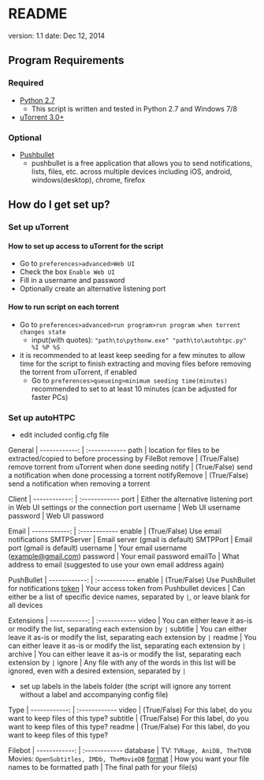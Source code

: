 # README

version: 1.1
date: Dec 12, 2014

## Program Requirements
### Required
* [Python 2.7](https://www.python.org/download/releases/2.7.8/)
	* This script is written and tested in Python 2.7 and Windows 7/8
* [uTorrent 3.0+](http://www.utorrent.com/downloads/complete/os/win/track/stable)
### Optional
* [Pushbullet](https://www.pushbullet.com/)
	* pushbullet is a free application that allows you to send notifications, lists, files, etc. 
	across multiple devices including iOS, android, windows(desktop), chrome, firefox

## How do I get set up?

### Set up uTorrent
#### How to set up access to uTorrent for the script
* Go to `preferences>advanced>Web UI`
* Check the box `Enable Web UI`
* Fill in a username and password
* Optionally create an alternative listening port
#### How to run script on each torrent
* Go to `preferences>advanced>run program>run program when torrent changes state`
	* input(with quotes):
	`"path\to\pythonw.exe" "path\to\autohtpc.py" %I %P %S`
* it is recommended to at least keep seeding for a few minutes to allow time for 
  the script to finish extracting and moving files before removing the torrent
  from uTorrent, if enabled
	* Go to `preferences>queueing>minimum seeding time(minutes)`
	recommended to set to at least 10 minutes (can be adjusted for faster PCs)

### Set up autoHTPC
* edit included config.cfg file

General       | 
------------: | :------------
path          | location for files to be extracted/copied to before processing by FileBot
remove        | (True/False) remove torrent from uTorrent when done seeding
notify        | (True/False) send a notification when done processing a torrent
notifyRemove  | (True/False) send a notification when removing a torrent

Client        | 
------------: | :------------
port          | Either the alternative listening port in Web UI settings or the connection port
username      | Web UI username
password      | Web UI password

Email         | 
------------: | :------------
enable        | (True/False) Use email notifications
SMTPServer    | Email server (gmail is default)
SMTPPort      | Email port (gmail is default)
username      | Your email username (example@gmail.com)
password      | Your email password
emailTo       | What address to email (suggested to use your own email address again)

PushBullet    | 
------------: | :------------
enable        | (True/False) Use PushBullet for notifications
[token](https://www.pushbullet.com/account)         | Your access token from Pushbullet
devices       | Can either be a list of specific device names, separated by `|`, or leave blank for all devices

Extensions    | 
------------: | :------------
video         | You can either leave it as-is or modify the list, separating each extension by `|`
subtitle      | You can either leave it as-is or modify the list, separating each extension by `|`
readme        | You can either leave it as-is or modify the list, separating each extension by `|`
archive       | You can either leave it as-is or modify the list, separating each extension by `|`
ignore        | Any file with any of the words in this list will be ignored, even with a desired extension, separated by `|`

* set up labels in the labels folder (the script will ignore any torrent without a label and accompanying config file)

Type          | 
------------: | :------------
video         | (True/False) For this label, do you want to keep files of this type?
subtitle      | (True/False) For this label, do you want to keep files of this type?
readme        | (True/False) For this label, do you want to keep files of this type?

Filebot       | 
------------: | :------------
database      | TV: `TVRage, AniDB, TheTVDB` Movies: `OpenSubtitles, IMDb, TheMovieDB`
[format](http://www.filebot.net/naming.html)        | How you want your file names to be formatted
path          | The final path for your file(s)